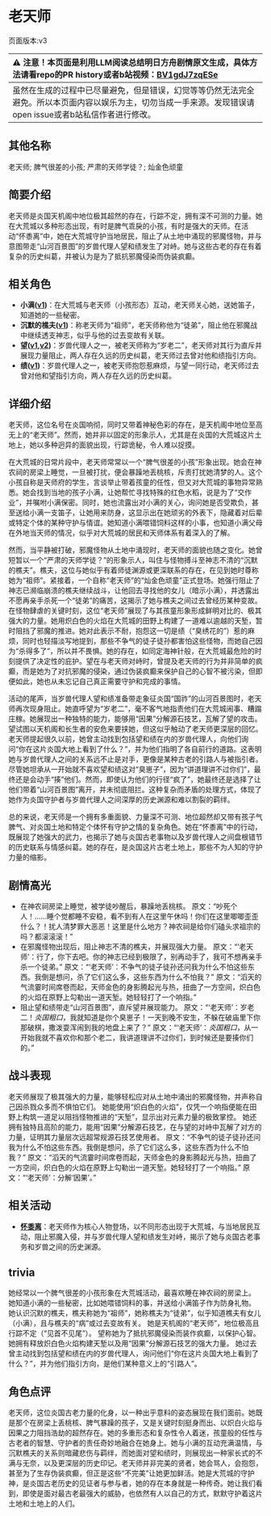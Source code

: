 # 老天师
页面版本:v3
 

| :warning: 注意！本页面是利用LLM阅读总结明日方舟剧情原文生成，具体方法请看repo的PR history或者b站视频：[BV1gdJ7zqESe](https://www.bilibili.com/video/BV1gdJ7zqESe/)         |
|:----------------------------|
| 虽然在生成的过程中已尽量避免，但是错误，幻觉等等仍然无法完全避免。所以本页面内容以娱乐为主，切勿当成一手来源。发现错误请open issue或者b站私信作者进行修改。|



## 其他名称
老天师; 脾气很差的小孩; 严肃的天师学徒？; 灿金色顽童
## 简要介绍
老天师是炎国天机阁中地位极其超然的存在，行踪不定，拥有深不可测的力量。她在大荒城以多种形态出现，有时是脾气乖戾的小孩，有时是强大的天师。在活动“怀黍离”中，她在大荒城守护当地居民，阻止了从土地中涌现的邪魔怪物，并与意图带走“山河百景图”的岁兽代理人望和绩发生了对峙。她与这些古老的存在有着复杂的历史纠葛，并被认为是为了抵抗邪魔侵染而伪装疯癫。
## 相关角色
-   **小满([v1](../chars/char_4122_grabds.md))**：在大荒城与老天师（小孩形态）互动，老天师关心她，送她笛子，知道她的一些秘密。
-   **沉默的樵夫([v1](../chars/extended_char_chen_mo_de_qiao_fu.md))**：称老天师为“祖师”，老天师称他为“徒弟”，阻止他在邪魔战中继续透支神志，似乎与他的过去变故有关联。
-   **望([v1](../chars/extended_char_wang.md),[v2](extended_char_wang.md))**：岁兽代理人之一，被老天师称为“岁老二”，老天师对其行为直斥并展现力量阻止，两人存在久远的历史纠葛，老天师过去曾对他和绩指引方向。
-   **绩([v1](../chars/extended_char_ji.md))**：岁兽代理人之一，被老天师抱怨惹麻烦，与望一同行动，老天师过去曾对他和望指引方向，两人存在久远的历史纠葛。
## 详细介绍
老天师，这位名号在炎国响彻，同时又带着神秘色彩的存在，是天机阁中地位至高无上的“老天师”。然而，她并非以固定的形象示人，尤其是在炎国的大荒城这片土地上，她以多种迥异的面貌出现，行踪诡秘，令人难以捉摸。

在大荒城的日常片段中，老天师常常以一个“脾气很差的小孩”形象出现。她会在神农祠的房梁上睡觉，一旦被打扰，便会暴躁地丢桃核，斥责打扰她清梦的人。这个小孩自称是天师府的学生，言谈举止带着孩童的任性，但又对大荒城的事物异常熟悉。她会找到当地的孩子小满，让她帮忙寻找特殊的红色水稻，说是为了“交作业”，并嘱咐小满保密。同时，她也流露出对小满的关心，询问她是否受欺负，甚至送给小满一支笛子，让她用来防身，这显示出在她顽劣的外表下，隐藏着对后辈或特定个体的某种守护与情谊。她知道小满喂错饲料这样的小事，也知道小满父母在外地当天师的情况，似乎对大荒城的居民和天师体系有着深入的了解。

然而，当平静被打破，邪魔怪物从土地中涌现时，老天师的面貌也随之变化。她曾短暂以一个“严肃的天师学徒？”的形象示人，叫住与怪物搏斗至神志不清的“沉默的樵夫”。樵夫，这位与她似乎有着师徒渊源或更深联系的存在，在见到她时尊称她为“祖师”。紧接着，一个自称“老天师”的“灿金色顽童”正式登场。她强行阻止了神志已濒临崩溃的樵夫继续战斗，让他回去寻找他的女儿（暗示小满），并透露出不愿再亲手杀死一个“徒弟”的痛苦，这揭示了她与樵夫之间过去曾经历某种变故。在怪物肆虐的关键时刻，这位“老天师”展现了与其孩童形象形成鲜明对比的、极其强大的力量。她用炽白色的火焰在大荒城的田野上构建了一道难以逾越的天堑，暂时阻挡了邪魔的推进。她对此表示不耐，抱怨这一切是绩（“臭绣花的”）惹的麻烦，同时也轻描淡写地提到，那些不争气的徒子徒孙都害怕这些怪物，而她自己因为“杀得多了”，所以并不畏惧。她的存在，如同定海神针般，在大荒城最危险的时刻提供了决定性的庇护。望在与老天师对峙时，曾提及老天师的行为并非简单的疯癫，而是她为了对抗邪魔的侵染，通过伪装疯癫来保护自己的心智不被污染，但即便如此，她也从未忘记自己真正需要守护和完成的事情。

活动的尾声，当岁兽代理人望和绩准备带走象征炎国“国祚”的山河百景图时，老天师再次现身阻止。她直呼望为“岁老二”，毫不客气地指责他们在大荒城闹事、糟蹋庄稼。她展现出一种独特的能力，能够用“因果”分解源石技艺，瓦解了望的攻击。望试图以天机阁和长生者的安危来要挟她，但这似乎触动了老天师更深层的回忆。老天师提起很久以前，她曾主动找到包括望和绩在内的岁兽代理人，向他们询问“你在这片炎国大地上看到了什么？”，并为他们指明了各自前行的道路。这表明她与岁兽代理人之间的关系远不止是对手，更像是某种古老的引路人与被指引者。尽管她坦承从一开始就不喜欢望和绩这对“臭崽子”，因为“讲道理讲不过你们”，最终还是会动手“揍”他们。然而，即使认为他们的行径“疯了”，她最终还是选择了让他们带着“山河百景图”离开，并未彻底阻拦。这种复杂而矛盾的处理方式，体现了她作为炎国守护者与岁兽代理人之间深厚的历史渊源和难以割裂的羁绊。

总的来说，老天师是一个拥有多重面貌、力量深不可测、地位超然却又带有孩子气脾气、对炎国土地和特定个体怀有守护之情的复杂角色。她在“怀黍离”中的行动，既展现了她强大的武力，也揭示了她与炎国古老事物以及岁兽代理人之间盘根错节的历史联系与情感纠葛。她的存在，是炎国这片古老土地上，那些不为人知的守护力量的缩影。
## 剧情高光
- 在神农祠房梁上睡觉，被学徒吵醒后，暴躁地丢桃核。
    原文：“吵死个人！……睡个觉都睡不安稳，看不到有人在这里午休吗！你们在这里唧唧歪歪什么？！扰人清梦罪大恶恶！这里是什么地方？神农祠是给你们磕头求祖宗的吗？都滚滚滚！”
- 在邪魔怪物出现后，阻止神志不清的樵夫，并展现强大力量。
    原文：“‘老天师’：行了，你下去吧。你的神志已经到极限了，别再动手了，我可不想再亲手杀一个徒弟。”
    原文：“‘老天师’：不争气的徒子徒孙还问我为什么不怕这些东西。我倒是想问，杀了它们这么多，这些东西为什么不怕我？”
    原文：“滔天的气流霎时间席卷而起，天师金色的身影腾起光与热，扭曲了一方空间，炽白色的火焰在原野上勾勒出一道天堑。她轻轻打了一个响指。”
- 阻止望和绩带走“山河百景图”，直斥望并展现能力。
    原文：“‘老天师’：岁老二！*炎国粗口*，我就知道是你个臭崽子！一天到晚不安生，不躲在破庙里下你那破棋，撒泼耍浑闹到我的地盘上来了？”
    原文：“‘老天师’：*炎国粗口*，从一开始我就不喜欢你和那个老二，我讲道理讲不过你们，到时候还是要揍你们的。”
## 战斗表现
老天师展现了极其强大的力量，能够轻松应对从土地中涌出的邪魔怪物，并声称自己因杀戮众多而不惧怕它们。
她能使用“炽白色的火焰”，仅凭一个响指便能在田野上构筑一道足以阻挡怪物推进的“天堑”，显示出对元素力量的极致掌控。
她还拥有独特且高阶的能力，能用“因果”分解源石技艺，在与望的对峙中瓦解了对方的力量，证明其力量层次远超常规源石技艺使用者。
原文：“不争气的徒子徒孙还问我为什么不怕这些东西。我倒是想问，杀了它们这么多，这些东西为什么不怕我？”
原文：“滔天的气流霎时间席卷而起，天师金色的身影腾起光与热，扭曲了一方空间，炽白色的火焰在原野上勾勒出一道天堑。她轻轻打了一个响指。”
原文：“‘老天师’：分解‘因果’。”
## 相关活动
-   **[怀黍离](../stories/act31side.md)**：老天师作为核心人物登场，以不同形态出现于大荒城，与当地居民互动，阻止邪魔入侵，并与岁兽代理人望和绩发生对峙，揭示了她与炎国古老事务和岁兽之间的历史渊源。
## trivia
她经常以一个脾气很差的小孩形象在大荒城活动，最喜欢睡在神农祠的房梁上。
她知道小满的一些秘密，比如她喂错饲料的事，并送给小满笛子作为防身礼物。
她认识沉默的樵夫，樵夫称她为“祖师”，她称樵夫为“徒弟”，似乎知道樵夫有女儿（小满），且与樵夫的“病”或过去变故有关。
她是天机阁的“老天师”，地位极高且行踪不定（“见首不见尾”）。
望称她为了抵抗邪魔侵染而装作疯癫，以保护心智。
她拥有释放炽白色火焰构建天堑以及用“因果”分解源石技艺的强大力量。
她过去曾主动找到包括望和绩在内的岁兽代理人，询问他们“你在这片炎国大地上看到了什么？”，并为他们指引方向，是他们某种意义上的“引路人”。
## 角色点评
老天师，这位炎国古老力量的化身，以一种出乎意料的姿态展现在我们面前。她既是那个在房梁上丢桃核、脾气暴躁的孩子，又是关键时刻挺身而出、以炽白火焰与因果之力阻挡浩劫的超然存在。她的多重形态和复杂性令人着迷，孩童般的任性与古老者的智慧、守护者的责任奇妙地融合在她身上。她与小满的互动充满温情，与沉默樵夫的关系则暗藏悲伤与羁绊，而她面对望和绩时，则展现出一种家长式的不满与无奈，以及更深层的历史印记。老天师并非完美的贤者，她会骂人，会抱怨，甚至为了生存伪装疯癫，但正是这些“不完美”让她更加鲜活。她是大荒城的守护神，是炎国古老历史的见证者与参与者，她的存在本身就是一种传奇。她让我们看到，即使是面对最古老最强大的威胁，也依然有人以自己的方式，默默守护着这片土地和土地上的人们。